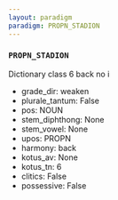 ```yaml
---
layout: paradigm
paradigm: PROPN_STADION
---
```

### ` PROPN_STADION `

Dictionary class 6 back no i
* grade_dir: weaken
* plurale_tantum: False
* pos: NOUN
* stem_diphthong: None
* stem_vowel: None
* upos: PROPN
* harmony: back
* kotus_av: None
* kotus_tn: 6
* clitics: False
* possessive: False
